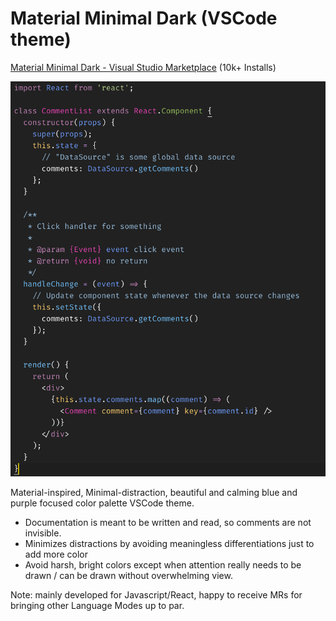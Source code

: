# Material Minimal Dark (VSCode theme)

[Material Minimal Dark - Visual Studio Marketplace](https://marketplace.visualstudio.com/items?itemName=liquori.material-minimal-dark) (10k+ Installs)

![code screenshot demonstrating color theme](https://github.com/mliq/material-minimal-dark/raw/master/demo.png)

Material-inspired, Minimal-distraction, beautiful and calming blue and purple focused color palette VSCode theme.

* Documentation is meant to be written and read, so comments are not invisible.
* Minimizes distractions by avoiding meaningless differentiations just to add more color
* Avoid harsh, bright colors except when attention really needs to be drawn / can be drawn without overwhelming view.

Note: mainly developed for Javascript/React, happy to receive MRs for bringing other Language Modes up to par.

